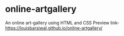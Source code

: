 # online-artgallery
An online art-gallery using HTML and CSS
Preview link- https://louisbarsiwal.github.io/online-artgallery/

